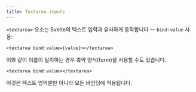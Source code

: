 ```yaml
---
title: Textarea inputs
---
```


`<textarea>` 요소는 Svelte의 텍스트 입력과 유사하게 동작합니다 — `bind:value` 사용:

```svelte
<textarea bind:value={value}></textarea>
```

이와 같이 이름이 일치하는 경우 축약 양식(form)을 사용할 수도 있습니다.

```svelte
<textarea bind:value></textarea>
```

이것은 텍스트 영역뿐만 아니라 모든 바인딩에 적용됩니다.

